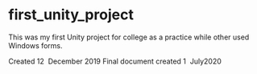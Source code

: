 # first_unity_project
This was my first Unity project for college as a practice while other used Windows forms.

Created 12 ‎ December ‎2019
Final document created ‎1 ‎ July‎2020
